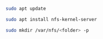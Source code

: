 
```bash
sudo apt update
```

```bash
sudo apt install nfs-kernel-server
```

```bash
sudo mkdir /var/nfs/<folder> -p
```